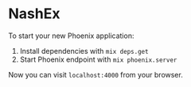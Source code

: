 # NashEx

To start your new Phoenix application:

1. Install dependencies with `mix deps.get`
2. Start Phoenix endpoint with `mix phoenix.server`

Now you can visit `localhost:4000` from your browser.
